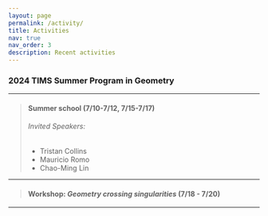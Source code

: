 ```yaml
---
layout: page
permalink: /activity/
title: Activities
nav: true
nav_order: 3
description: Recent activities
---
```


### **2024 TIMS Summer Program in Geometry**
-------

>#### Summer school (7/10-7/12, 7/15-7/17)
> ###### Invited Speakers:
> - Tristan Collins
> - Mauricio Romo
> - Chao-Ming Lin



-------
>#### Workshop: *Geometry crossing singularities* (7/18 - 7/20)

-------


